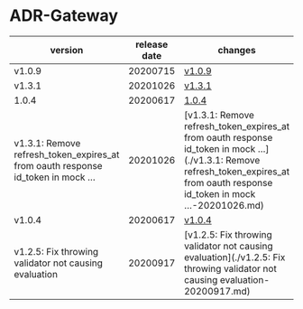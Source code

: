 # ADR-Gateway

|                                    version                                     | release date |                                                                                    changes                                                                                     |
|--------------------------------------------------------------------------------|--------------|--------------------------------------------------------------------------------------------------------------------------------------------------------------------------------|
| v1.0.9                                                                         | 20200715     | [v1.0.9](./v1.0.9-20200715.md)                                                                                                                                                 |
| v1.3.1                                                                         | 20201026     | [v1.3.1](./v1.3.1-20201026.md)                                                                                                                                                 |
| 1.0.4                                                                          | 20200617     | [1.0.4](./1.0.4-20200617.md)                                                                                                                                                   |
| v1.3.1: Remove refresh_token_expires_at from oauth response id_token in mock … | 20201026     | [v1.3.1: Remove refresh_token_expires_at from oauth response id_token in mock …](./v1.3.1: Remove refresh_token_expires_at from oauth response id_token in mock …-20201026.md) |
| v1.0.4                                                                         | 20200617     | [v1.0.4](./v1.0.4-20200617.md)                                                                                                                                                 |
| v1.2.5: Fix throwing validator not causing evaluation                          | 20200917     | [v1.2.5: Fix throwing validator not causing evaluation](./v1.2.5: Fix throwing validator not causing evaluation-20200917.md)                                                   |

